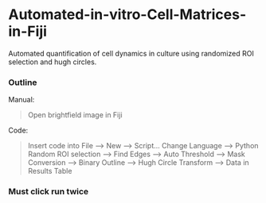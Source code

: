 # Automated-in-vitro-Cell-Matrices-in-Fiji

Automated quantification of cell dynamics in culture using randomized ROI selection and hugh circles. 

### Outline
Manual:
> Open brightfield image in Fiji
  
Code:
> Insert code into File --> New --> Script...
> Change Language --> Python
> Random ROI selection --> Find Edges --> Auto Threshold --> Mask Conversion --> Binary Outline --> Hugh Circle Transform --> Data in Results Table

### Must click run twice
